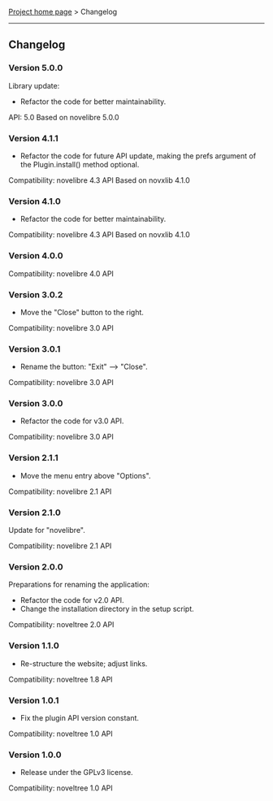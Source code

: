 [Project home page](../) > Changelog

------------------------------------------------------------------------

## Changelog

### Version 5.0.0

Library update:
- Refactor the code for better maintainability.

API: 5.0
Based on novelibre 5.0.0

### Version 4.1.1

- Refactor the code for future API update,
  making the prefs argument of the Plugin.install() method optional.

Compatibility: novelibre 4.3 API
Based on novxlib 4.1.0

### Version 4.1.0

- Refactor the code for better maintainability.

Compatibility: novelibre 4.3 API
Based on novxlib 4.1.0

### Version 4.0.0

Compatibility: novelibre 4.0 API

### Version 3.0.2

- Move the "Close" button to the right.

Compatibility: novelibre 3.0 API

### Version 3.0.1

- Rename the button: "Exit" --> "Close".

Compatibility: novelibre 3.0 API

### Version 3.0.0

- Refactor the code for v3.0 API.

Compatibility: novelibre 3.0 API

### Version 2.1.1

- Move the menu entry above "Options".

Compatibility: novelibre 2.1 API

### Version 2.1.0

Update for "novelibre".

Compatibility: novelibre 2.1 API

### Version 2.0.0

Preparations for renaming the application:
- Refactor the code for v2.0 API.
- Change the installation directory in the setup script.

Compatibility: noveltree 2.0 API

### Version 1.1.0

- Re-structure the website; adjust links.

Compatibility: noveltree 1.8 API

### Version 1.0.1

- Fix the plugin API version constant.

Compatibility: noveltree 1.0 API

### Version 1.0.0

- Release under the GPLv3 license.

Compatibility: noveltree 1.0 API
